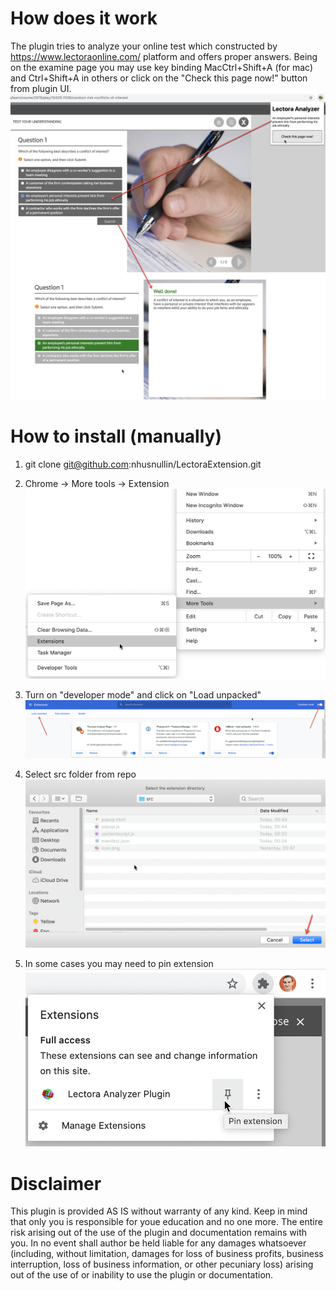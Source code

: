 
# How does it work

The plugin tries to analyze your online test which constructed by https://www.lectoraonline.com/ platform and offers proper answers.
Being on the examine page you may use key binding MacCtrl+Shift+A (for mac) and Ctrl+Shift+A in others or click on the "Check this page now!" button from plugin UI.
![Screenshot](doc/5.png)

# How to install (manually)

1. git clone git@github.com:nhusnullin/LectoraExtension.git

2. Chrome -> More tools -> Extension
![Screenshot](doc/1.png)

3. Turn on "developer mode" and click on "Load unpacked"
![Screenshot](doc/2.png)

4. Select src folder from repo
![Screenshot](doc/3.png)

5. In some cases you may need to pin extension
![Screenshot](doc/4.png)

# Disclaimer

This plugin is provided AS IS without warranty of any kind. Keep in mind that only you is responsible for youe education and no one more. The entire risk arising out of the use of the plugin and documentation remains with you. In no event shall author be held liable for any damages whatsoever (including, without limitation, damages for loss of business profits, business interruption, loss of business information, or other pecuniary loss) arising out of the use of or inability to use the plugin or documentation. 
